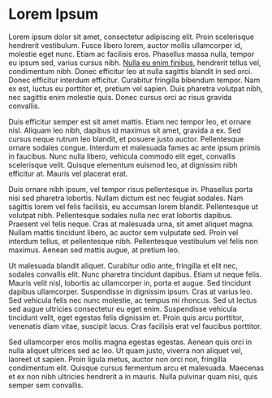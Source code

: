 # Lorem Ipsum

Lorem ipsum dolor sit amet, consectetur adipiscing elit. Proin scelerisque hendrerit vestibulum. Fusce libero lorem, auctor mollis ullamcorper id, molestie eget nunc. Etiam ac facilisis eros. Phasellus massa nulla, tempor eu ipsum sed, varius cursus nibh. [Nulla eu enim finibus](/faq/), hendrerit tellus vel, condimentum nibh. Donec efficitur leo at nulla sagittis blandit in sed orci. Donec efficitur interdum efficitur. Curabitur fringilla bibendum tempor. Nam ex est, luctus eu porttitor et, pretium vel sapien. Duis pharetra volutpat nibh, nec sagittis enim molestie quis. Donec cursus orci ac risus gravida convallis.

Duis efficitur semper est sit amet mattis. Etiam nec tempor leo, et ornare nisl. Aliquam leo nibh, dapibus id maximus sit amet, gravida a ex. Sed cursus neque rutrum leo blandit, et posuere justo auctor. Pellentesque ornare sodales congue. Interdum et malesuada fames ac ante ipsum primis in faucibus. Nunc nulla libero, vehicula commodo elit eget, convallis scelerisque velit. Quisque elementum euismod leo, at dignissim nibh efficitur at. Mauris vel placerat erat.

Duis ornare nibh ipsum, vel tempor risus pellentesque in. Phasellus porta nisi sed pharetra lobortis. Nullam dictum est nec feugiat sodales. Nam sagittis lorem vel felis facilisis, eu accumsan lorem blandit. Pellentesque ut volutpat nibh. Pellentesque sodales nulla nec erat lobortis dapibus. Praesent vel felis neque. Cras at malesuada urna, sit amet aliquet magna. Nullam mattis tincidunt libero, ac auctor sem vulputate sed. Proin vel interdum tellus, et pellentesque nibh. Pellentesque vestibulum vel felis non maximus. Aenean sed mattis augue, at pretium leo.

Ut malesuada blandit aliquet. Curabitur odio ante, fringilla et elit nec, sodales convallis elit. Nunc pharetra tincidunt dapibus. Etiam ut neque felis. Mauris velit nisl, lobortis ac ullamcorper in, porta et augue. Sed tincidunt dapibus ullamcorper. Suspendisse in dignissim ipsum. Cras at varius leo. Sed vehicula felis nec nunc molestie, ac tempus mi rhoncus. Sed ut lectus sed augue ultricies consectetur eu eget enim. Suspendisse vehicula tincidunt velit, eget egestas felis dignissim et. Proin quis arcu porttitor, venenatis diam vitae, suscipit lacus. Cras facilisis erat vel faucibus porttitor.

Sed ullamcorper eros mollis magna egestas egestas. Aenean quis orci in nulla aliquet ultrices sed ac leo. Ut quam justo, viverra non aliquet vel, laoreet ut sapien. Proin ligula metus, auctor non orci non, fringilla condimentum elit. Quisque cursus fermentum arcu et malesuada. Maecenas et ex non nibh ultricies hendrerit a in mauris. Nulla pulvinar quam nisi, quis semper sem convallis.

